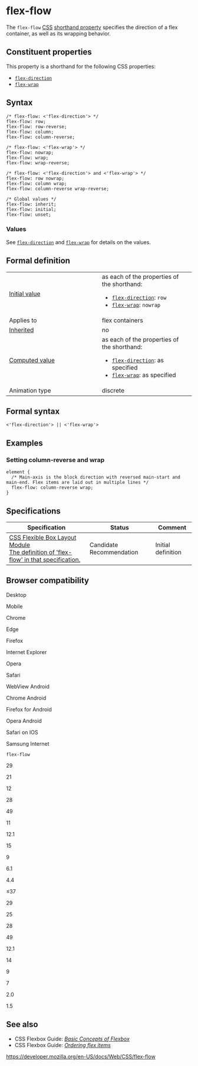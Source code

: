 # flex-flow

The `flex-flow` [CSS](https://developer.mozilla.org/en-US/docs/Web/CSS) [shorthand property](shorthand_properties) specifies the direction of a flex container, as well as its wrapping behavior.

## Constituent properties

This property is a shorthand for the following CSS properties:

- [`flex-direction`](flex-direction)
- [`flex-wrap`](flex-wrap)

## Syntax

    /* flex-flow: <'flex-direction'> */
    flex-flow: row;
    flex-flow: row-reverse;
    flex-flow: column;
    flex-flow: column-reverse;

    /* flex-flow: <'flex-wrap'> */
    flex-flow: nowrap;
    flex-flow: wrap;
    flex-flow: wrap-reverse;

    /* flex-flow: <'flex-direction'> and <'flex-wrap'> */
    flex-flow: row nowrap;
    flex-flow: column wrap;
    flex-flow: column-reverse wrap-reverse;

    /* Global values */
    flex-flow: inherit;
    flex-flow: initial;
    flex-flow: unset;

### Values

See [`flex-direction`](flex-direction) and [`flex-wrap`](flex-wrap) for details on the values.

## Formal definition

<table><colgroup><col style="width: 50%" /><col style="width: 50%" /></colgroup><tbody><tr class="odd"><td><a href="initial_value">Initial value</a></td><td>as each of the properties of the shorthand:<br />
<ul><li><a href="flex-direction"><code>flex-direction</code></a>: <code>row</code></li><li><a href="flex-wrap"><code>flex-wrap</code></a>: <code>nowrap</code></li></ul></td></tr><tr class="even"><td>Applies to</td><td>flex containers</td></tr><tr class="odd"><td><a href="inheritance">Inherited</a></td><td>no</td></tr><tr class="even"><td><a href="computed_value">Computed value</a></td><td>as each of the properties of the shorthand:<br />
<ul><li><a href="flex-direction"><code>flex-direction</code></a>: as specified</li><li><a href="flex-wrap"><code>flex-wrap</code></a>: as specified</li></ul></td></tr><tr class="odd"><td>Animation type</td><td>discrete</td></tr></tbody></table>

## Formal syntax

    <'flex-direction'> || <'flex-wrap'>

## Examples

### Setting column-reverse and wrap

    element {
      /* Main-axis is the block direction with reversed main-start and main-end. Flex items are laid out in multiple lines */
      flex-flow: column-reverse wrap;
    }

## Specifications

<table><thead><tr class="header"><th>Specification</th><th>Status</th><th>Comment</th></tr></thead><tbody><tr class="odd"><td><a href="https://drafts.csswg.org/css-flexbox-1/#flex-flow-property">CSS Flexible Box Layout Module<br />
<span class="small">The definition of 'flex-flow' in that specification.</span></a></td><td><span class="spec-cr">Candidate Recommendation</span></td><td>Initial definition</td></tr></tbody></table>

## Browser compatibility

Desktop

Mobile

Chrome

Edge

Firefox

Internet Explorer

Opera

Safari

WebView Android

Chrome Android

Firefox for Android

Opera Android

Safari on IOS

Samsung Internet

`flex-flow`

29

21

12

28

49

11

12.1

15

9

6.1

4.4

≤37

29

25

28

49

12.1

14

9

7

2.0

1.5

## See also

- CSS Flexbox Guide: _[Basic Concepts of Flexbox](css_flexible_box_layout/basic_concepts_of_flexbox)_
- CSS Flexbox Guide: _[Ordering flex items](css_flexible_box_layout/ordering_flex_items)_

<a href="https://developer.mozilla.org/en-US/docs/Web/CSS/flex-flow" class="_attribution-link">https://developer.mozilla.org/en-US/docs/Web/CSS/flex-flow</a>
